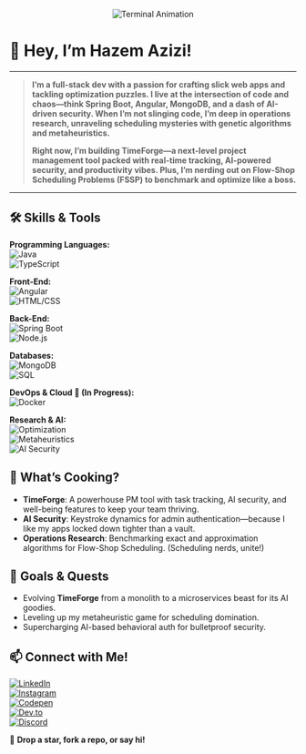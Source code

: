 <p align="center">
  <img src="https://raw.githubusercontent.com/your-username/your-repo/main/assets/terminal-animation.gif" alt="Terminal Animation" />
</p>

# 🚀 Hey, I’m Hazem Azizi!

---

> **I’m a full-stack dev with a passion for crafting slick web apps and tackling optimization puzzles. I live at the intersection of code and chaos—think Spring Boot, Angular, MongoDB, and a dash of AI-driven security. When I’m not slinging code, I’m deep in operations research, unraveling scheduling mysteries with genetic algorithms and metaheuristics.**
>
> **Right now, I’m building TimeForge—a next-level project management tool packed with real-time tracking, AI-powered security, and productivity vibes. Plus, I’m nerding out on Flow-Shop Scheduling Problems (FSSP) to benchmark and optimize like a boss.**

---

## 🛠 Skills & Tools

**Programming Languages:**  
![Java](https://img.shields.io/badge/Java-ED8B00?style=flat&logo=java&logoColor=white)  
![TypeScript](https://img.shields.io/badge/TypeScript-007ACC?style=flat&logo=typescript&logoColor=white)  

**Front-End:**  
![Angular](https://img.shields.io/badge/Angular-DD0031?style=flat&logo=angular&logoColor=white)  
![HTML/CSS](https://img.shields.io/badge/HTML%2FCSS-E34F26?style=flat&logo=html5&logoColor=white)  

**Back-End:**  
![Spring Boot](https://img.shields.io/badge/Spring%20Boot-6DB33F?style=flat&logo=spring&logoColor=white)  
![Node.js](https://img.shields.io/badge/Node.js-43853D?style=flat&logo=node.js&logoColor=white)  

**Databases:**  
![MongoDB](https://img.shields.io/badge/MongoDB-4EA94B?style=flat&logo=mongodb&logoColor=white)  
![SQL](https://img.shields.io/badge/SQL-4479A1?style=flat&logo=database&logoColor=white)  

**DevOps & Cloud 🚧 (In Progress):**  
![Docker](https://img.shields.io/badge/Docker-0db7ed?style=flat&logo=docker&logoColor=white)  

**Research & AI:**  
![Optimization](https://img.shields.io/badge/Optimization-FF6F61?style=flat)  
![Metaheuristics](https://img.shields.io/badge/Metaheuristics-FF6F61?style=flat)  
![AI Security](https://img.shields.io/badge/AI%20Security-FF6F61?style=flat)  

## 🌟 What’s Cooking?
- **TimeForge**: A powerhouse PM tool with task tracking, AI security, and well-being features to keep your team thriving.  
- **AI Security**: Keystroke dynamics for admin authentication—because I like my apps locked down tighter than a vault.  
- **Operations Research**: Benchmarking exact and approximation algorithms for Flow-Shop Scheduling. (Scheduling nerds, unite!)  

## 🎯 Goals & Quests
- Evolving **TimeForge** from a monolith to a microservices beast for its AI goodies.  
- Leveling up my metaheuristic game for scheduling domination.  
- Supercharging AI-based behavioral auth for bulletproof security.  

## 📫 Connect with Me!

[![LinkedIn](https://img.shields.io/badge/-LinkedIn-0A66C2?style=flat-square&logo=linkedin&logoColor=white)](https://www.linkedin.com/in/azizi-hazem-60aa3825b/)  
[![Instagram](https://img.shields.io/badge/-Instagram-E4405F?style=flat-square&logo=instagram&logoColor=white)](https://www.instagram.com/hazemazizi2/)  
[![Codepen](https://img.shields.io/badge/-Codepen-000000?style=flat-square&logo=codepen&logoColor=white)](https://codepen.io/hazemazizi)  
[![Dev.to](https://img.shields.io/badge/-Dev.to-0A0A0A?style=flat-square&logo=dev.to&logoColor=white)](https://dev.to/hazemazizi)  
[![Discord](https://img.shields.io/badge/-Discord-5865F2?style=flat-square&logo=discord&logoColor=white)](https://discord.com/users/dungoin)

🚀 **Drop a star, fork a repo, or say hi!**
